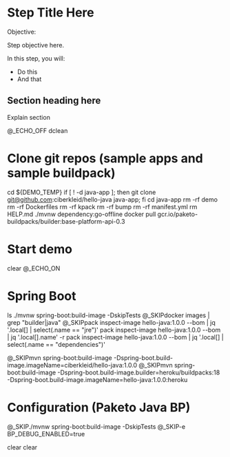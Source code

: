 # Step Title Here

Objective:


Step objective here.

In this step, you will:
- Do this
- And that

## Section heading here
Explain section

@_ECHO_OFF
dclean

# Clone git repos (sample apps and sample buildpack)
cd ${DEMO_TEMP}
if [ ! -d java-app ]; then git clone git@github.com:ciberkleid/hello-java java-app; fi
cd java-app
rm -rf demo
rm -rf Dockerfiles
rm -rf kpack
rm -rf bump
rm -rf manifest.yml
rm HELP.md
./mvnw dependency:go-offline
docker pull gcr.io/paketo-buildpacks/builder:base-platform-api-0.3

# Start demo
clear
@_ECHO_ON
# Spring Boot
ls
./mvnw spring-boot:build-image -DskipTests
@_SKIPdocker images | grep "builder\|java"
@_SKIPpack inspect-image hello-java:1.0.0 --bom | jq '.local[] | select(.name == "jre")'
pack inspect-image hello-java:1.0.0 --bom | jq '.local[].name' -r
pack inspect-image hello-java:1.0.0 --bom | jq '.local[] | select(.name == "dependencies")'

@_SKIPmvn spring-boot:build-image -Dspring-boot.build-image.imageName=ciberkleid/hello-java:1.0.0
@_SKIPmvn spring-boot:build-image -Dspring-boot.build-image.builder=heroku/buildpacks:18 -Dspring-boot.build-image.imageName=hello-java:1.0.0:heroku

# Configuration (Paketo Java BP)
@_SKIP./mvnw spring-boot:build-image -DskipTests
@_SKIP-e BP_DEBUG_ENABLED=true

clear
clear
